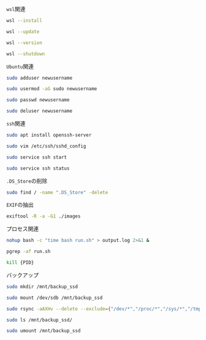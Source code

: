 `wsl`関連
```sh
wsl --install

wsl --update

wsl --version

wsl --shutdown
```

`Ubuntu`関連
```sh
sudo adduser newusername

sudo usermod -aG sudo newusername

sudo passwd newusername

sudo deluser newusername
```

`ssh`関連
```sh
sudo apt install openssh-server

sudo vim /etc/ssh/sshd_config

sudo service ssh start

sudo service ssh status
```

`.DS_Store`の削除
```sh
sudo find / -name ".DS_Store" -delete
```

`EXIF`の抽出
```sh
exiftool -R -a -G1 ./images
```

プロセス関連
```sh
nohup bash -c "time bash run.sh" > output.log 2>&1 &

pgrep -af run.sh

kill {PID}
```

バックアップ
```sh
sudo mkdir /mnt/backup_ssd

sudo mount /dev/sdb /mnt/backup_ssd

sudo rsync -aAXHv --delete --exclude={"/dev/*","/proc/*","/sys/*","/tmp/*","/run/*","/mnt/*","/media/*","/lost+found"} / /mnt/backup_ssd/ | tee rsync_log.txt

sudo ls /mnt/backup_ssd/

sudo umount /mnt/backup_ssd
```
